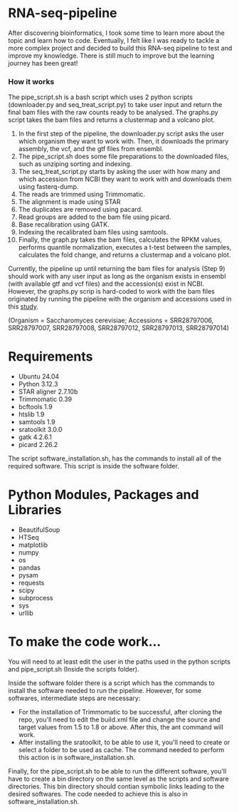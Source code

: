 # RNA-seq-pipeline
After discovering bioinformatics, I took some time to learn more about the topic and learn how to code. Eventually, I felt like I was ready to tackle a more complex project and decided to build this RNA-seq pipeline to test and improve my knowledge. There is still much to improve but the learning journey has been great!
### How it works
The pipe_script.sh is a bash script which uses 2 python scripts (downloader.py and seq_treat_script.py) to take user input and return the final bam files with the raw counts ready to be analysed. The graphs.py script takes the bam files and returns a clustermap and a volcano plot.
1. In the first step of the pipeline, the downloader.py script asks the user which organism they want to work with. Then, it downloads the primary assembly, the vcf, and the gtf files from ensembl.
2. The pipe_script.sh does some file preparations to the downloaded files, such as unziping sorting and indexing.
3. The seq_treat_script.py starts by asking the user with how many and which accession from NCBI they want to work with and downloads them using fasterq-dump.
4. The reads are trimmed using Trimmomatic.
5. The alignment is made using STAR
6. The duplicates are removed using pacard.
7. Read groups are added to the bam file using picard.
8. Base recalibration using GATK.
9. Indexing the recalibrated bam files using samtools.
10. Finally, the graph.py takes the bam files, calculates the RPKM values, performs quantile normalization, executes a t-test between the samples, calculates the fold change, and returns a clustermap and a volcano plot.

Currently, the pipeline up until returning the bam files for analysis (Step 9) should work with any user input as long as the organism exists in ensembl (with available gtf and vcf files) and the accession(s) exist in NCBI. However, the graphs.py scrip is hard-coded to work with the bam files originated by running the pipeline with the organism and accessions used in this [study](https://doi.org/10.3389/fmicb.2024.1394880).

(Organism = Saccharomyces cerevisiae; Accessions = SRR28797006, SRR28797007, SRR28797008, SRR28797012, SRR28797013, SRR28797014)

# Requirements
* Ubuntu 24.04
* Python 3.12.3
* STAR aligner 2.7.10b
* Trimmomatic 0.39
* bcftools 1.9
* htslib 1.9
* samtools 1.9
* sratoolkit 3.0.0
* gatk 4.2.6.1
* picard 2.26.2

The script software_installation.sh, has the commands to install all of the required software. This script is inside the software folder.

# Python Modules, Packages and Libraries
* BeautifulSoup
* HTSeq
* matplotlib
* numpy
* os
* pandas
* pysam
* requests
* scipy
* subprocess
* sys
* urllib

# To make the code work...
You will need to at least edit the user in the paths used in the python scripts and pipe_script.sh (Inside the scripts folder).

Inside the software folder there is a script which has the commands to install the software needed to run the pipeline. However, for some softwares, intermediate steps are necessary:
* For the installation of Trimmomatic to be successful, after cloning the repo, you'll need to edit the build.xml file and change the source and target values from 1.5 to 1.8 or above. After this, the ant command will work.
* After installing the sratoolkit, to be able to use it, you'll need to create or select a folder to be used as cache. The command needed to perform this action is in software_installation.sh.

Finally, for the pipe_script.sh to be able to run the different software, you'll have to create a bin directory on the same level as the scripts and software directories. This bin directory should contian symbolic links leading to the desired softwares. The code needed to achieve this is also in software_installation.sh.
